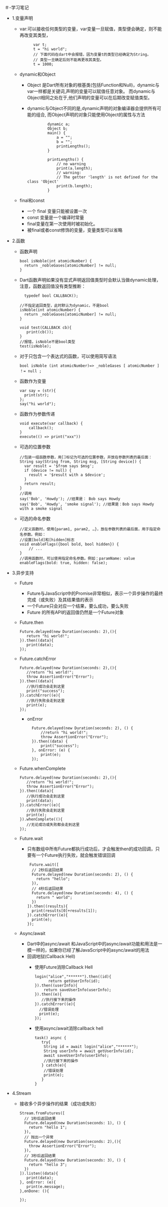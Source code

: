 ＃-学习笔记

- 1.变量声明

  - var:可以接收任何类型的变量，var变量一旦赋值，类型便会确定，则不能再改变其类型，

              var t;
              t = "hi world";
              // 下面代码在dart中会报错，因为变量t的类型已经确定为String，
              // 类型一旦确定后则不能再更改其类型。
              t = 1000;
  - dynamic和Object
    - Object 是Dart所有对象的根基类(包括Function和Null)，dynamic与var一样都是关键词,声明的变量可以赋值任意对象。
               而dynamic与Object相同之处在于,他们声明的变量可以在后期改变赋值类型。
    - dynamic与Object不同的是,dynamic声明的对象编译器会提供所有可能的组合, 而Object声明的对象只能使用Object的属性与方法

                   dynamic a;
                   Object b;
                   main() {
                       a = "";
                       b = "";
                       printLengths();
                   }   
                  
                   printLengths() {
                       // no warning
                       print(a.length);
                       // warning:
                       // The getter 'length' is not defined for the class 'Object'
                       print(b.length);
                   }
  - final和const
    - 一个 final 变量只能被设置一次
    - const 变量是一个编译时常量
    - final变量在第一次使用时被初始化。
    - 被final或者const修饰的变量，变量类型可以省略

- 2.函数
  - 函数声明

        bool isNoble(int atomicNumber) {
          return _nobleGases[atomicNumber] != null;
        }       
  - Dart函数声明如果没有显式声明返回值类型时会默认当做dynamic处理，注意，函数返回值没有类型推断：

          typedef bool CALLBACK();
        
        //不指定返回类型，此时默认为dynamic，不是bool
        isNoble(int atomicNumber) {
          return _nobleGases[atomicNumber] != null;
        }
        
        void test(CALLBACK cb){
           print(cb()); 
        }
        //报错，isNoble不是bool类型
        test(isNoble);
  - 对于只包含一个表达式的函数，可以使用简写语法

        bool isNoble (int atomicNumber)=> _nobleGases [ atomicNumber ] ！= null ;
  - 函数作为变量

        var say = (str){
          print(str);
        };
        say("hi world");
  - 函数作为参数传递

        void execute(var callback) {
            callback();
        }
        execute(() => print("xxx")) 
  - 可选的位置参数

        //包装一组函数参数，用[]标记为可选的位置参数，并放在参数列表的最后面：
        String say(String from, String msg, [String device]) {
          var result = '$from says $msg';
          if (device != null) {
            result = '$result with a $device';
          }
          return result;
        }
        //调用
        say('Bob', 'Howdy'); //结果是： Bob says Howdy
        say('Bob', 'Howdy', 'smoke signal'); //结果是：Bob says Howdy with a smoke signal
  - 可选的命名参数

        //定义函数时，使用{param1, param2, …}，放在参数列表的最后面，用于指定命名参数。例如：      
        //设置[bold]和[hidden]标志
        void enableFlags({bool bold, bool hidden}) {
            // ... 
        }
        //调用函数时，可以使用指定命名参数。例如：paramName: value
        enableFlags(bold: true, hidden: false);

- 3.异步支持
  - Future
    - Future与JavaScript中的Promise非常相似，表示一个异步操作的最终完成（或失败）及其结果值的表示
    - 一个Future只会对应一个结果，要么成功，要么失败
    - Future 的所有API的返回值仍然是一个Future对象
  - Future.then

        Future.delayed(new Duration(seconds: 2),(){
           return "hi world!";
        }).then((data){
           print(data);
        });
  - Future.catchError

        Future.delayed(new Duration(seconds: 2),(){
           //return "hi world!";
           throw AssertionError("Error");  
        }).then((data){
           //执行成功会走到这里  
           print("success");
        }).catchError((e){
           //执行失败会走到这里  
           print(e);
        });
    - onError

            Future.delayed(new Duration(seconds: 2), () {
                //return "hi world!";
                throw AssertionError("Error");
            }).then((data) {
                print("success");
            }, onError: (e) {
                print(e);
            });
  - Future.whenComplete

        Future.delayed(new Duration(seconds: 2),(){
           //return "hi world!";
           throw AssertionError("Error");
        }).then((data){
           //执行成功会走到这里 
           print(data);
        }).catchError((e){
           //执行失败会走到这里   
           print(e);
        }).whenComplete((){
           //无论成功或失败都会走到这里
        });
  - Future.wait
    - 只有数组中所有Future都执行成功后，才会触发then的成功回调，只要有一个Future执行失败，就会触发错误回调

           Future.wait([
            // 2秒后返回结果  
            Future.delayed(new Duration(seconds: 2), () {
              return "hello";
            }),
            // 4秒后返回结果  
            Future.delayed(new Duration(seconds: 4), () {
              return " world";
            })
          ]).then((results){
            print(results[0]+results[1]);
          }).catchError((e){
            print(e);
          });
  - Async/await
    - Dart中的async/await 和JavaScript中的async/await功能和用法是一模一样的，如果你已经了解JavaScript中的async/await的用法
    - 回调地狱(Callback Hell)
      - 使用Future消除Callback Hell

            login("alice","******").then((id){
                  return getUserInfo(id);
            }).then((userInfo){
                return saveUserInfo(userInfo);
            }).then((e){
               //执行接下来的操作 
            }).catchError((e){
              //错误处理  
              print(e);
            });
      - 使用async/await消除callback hell

            task() async {
               try{
                String id = await login("alice","******");
                String userInfo = await getUserInfo(id);
                await saveUserInfo(userInfo);
                //执行接下来的操作   
               } catch(e){
                //错误处理   
                print(e);   
               }  
            }

- 4.Stream
  - 接收多个异步操作的结果（成功或失败）

        Stream.fromFutures([
          // 1秒后返回结果
          Future.delayed(new Duration(seconds: 1), () {
            return "hello 1";
          }),
          // 抛出一个异常
          Future.delayed(new Duration(seconds: 2),(){
            throw AssertionError("Error");
          }),
          // 3秒后返回结果
          Future.delayed(new Duration(seconds: 3), () {
            return "hello 3";
          })
        ]).listen((data){
           print(data);
        }, onError: (e){
           print(e.message);
        },onDone: (){
        
        });